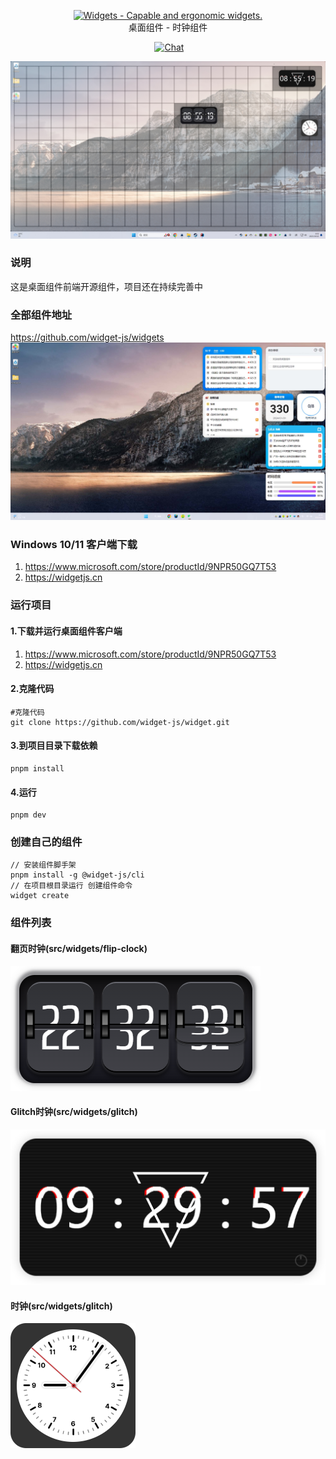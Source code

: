 <p align="center">
<a href="https://github.com/widget-js/widgets">
  <img width="150" src="https://raw.githubusercontent.com/widget-js/widgets/master/screenshot/logo.png" alt="Widgets - Capable and ergonomic widgets." width="300">
</a>
<br>
桌面组件 - 时钟组件
</p>

<p align="center">
  <img src="https://img.shields.io/github/license/widget-js/widgets" alt="">
  <a href="https://discord.gg/vwSAaRR8cT"><img src="https://img.shields.io/badge/chat-on%20discord-7289da.svg?sanitize=true" alt="Chat"></a>
</p>

![png](screenshot/screenshot.png)

### 说明

这是桌面组件前端开源组件，项目还在持续完善中

### 全部组件地址

https://github.com/widget-js/widgets
![png](screenshot/screenshot_full.jpg)

### Windows 10/11 客户端下载

1. https://www.microsoft.com/store/productId/9NPR50GQ7T53
2. https://widgetjs.cn

### 运行项目

#### 1.下载并运行桌面组件客户端

1. https://www.microsoft.com/store/productId/9NPR50GQ7T53
2. https://widgetjs.cn

#### 2.克隆代码

```shell
#克隆代码
git clone https://github.com/widget-js/widget.git

```

#### 3.到项目目录下载依赖

```shell
pnpm install
```

#### 4.运行

```shell
pnpm dev
```

### 创建自己的组件

```shell
// 安装组件脚手架
pnpm install -g @widget-js/cli
// 在项目根目录运行 创建组件命令
widget create
```

### 组件列表

#### 翻页时钟(src/widgets/flip-clock)

![png](./public/images/preview_flip_clock.png)

#### Glitch时钟(src/widgets/glitch)

![png](./public/images/preview_glitch_clock.png)

#### 时钟(src/widgets/glitch)

![png](./public/images/preview_clock.png)
